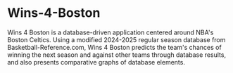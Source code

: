 # Wins-4-Boston
Wins 4 Boston is a database-driven application centered around NBA's Boston Celtics. Using a modified 2024-2025 regular season database from Basketball-Reference.com, Wins 4 Boston predicts the team's chances of winning the next season and against other teams through database results, and also presents comparative graphs of database elements.
